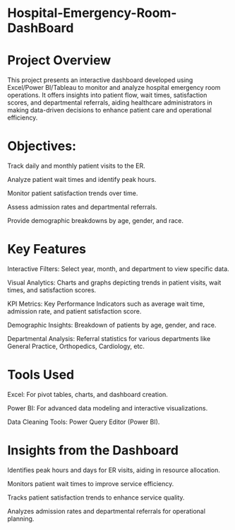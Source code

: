 # Hospital-Emergency-Room-DashBoard
 
# Project Overview
This project presents an interactive dashboard developed using Excel/Power BI/Tableau to monitor and analyze hospital emergency room operations. It offers insights into patient flow, wait times, satisfaction scores, and departmental referrals, aiding healthcare administrators in making data-driven decisions to enhance patient care and operational efficiency.

# Objectives:
Track daily and monthly patient visits to the ER.

Analyze patient wait times and identify peak hours.

Monitor patient satisfaction trends over time.

Assess admission rates and departmental referrals.

Provide demographic breakdowns by age, gender, and race.

# Key Features
Interactive Filters: Select year, month, and department to view specific data.

Visual Analytics: Charts and graphs depicting trends in patient visits, wait times, and satisfaction scores.

KPI Metrics: Key Performance Indicators such as average wait time, admission rate, and patient satisfaction score.

Demographic Insights: Breakdown of patients by age, gender, and race.

Departmental Analysis: Referral statistics for various departments like General Practice, Orthopedics, Cardiology, etc.


# Tools Used
Excel: For pivot tables, charts, and dashboard creation.

Power BI: For advanced data modeling and interactive visualizations.

Data Cleaning Tools: Power Query Editor (Power BI).

# Insights from the Dashboard
Identifies peak hours and days for ER visits, aiding in resource allocation.

Monitors patient wait times to improve service efficiency.

Tracks patient satisfaction trends to enhance service quality.

Analyzes admission rates and departmental referrals for operational planning.
